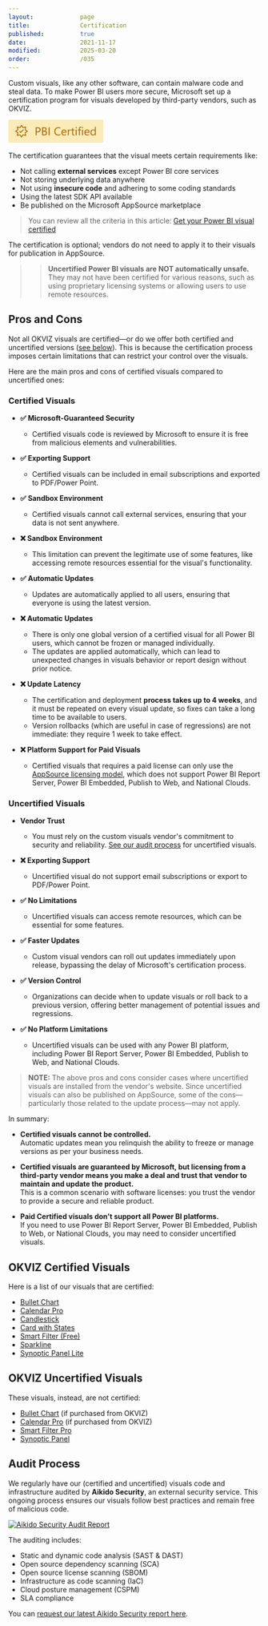 ```yaml
---
layout:             page
title:              Certification
published:          true
date:               2021-11-17
modified:           2025-03-20
order:              /035
---
```


Custom visuals, like any other software, can contain malware code and steal data.
To make Power BI users more secure, Microsoft set up a certification program for visuals developed by third-party vendors, such as OKVIZ.   

<img src="images/certified.svg" width="190" class="nozoom">

The certification guarantees that the visual meets certain requirements like:

- Not calling **external services** except Power BI core services
- Not storing underlying data anywhere
- Not using **insecure code** and adhering to some coding standards
- Using the latest SDK API available
- Be published on the Microsoft AppSource marketplace

> You can review all the criteria in this article:
[Get your Power BI visual certified](https://learn.microsoft.com/en-us/power-bi/developer/visuals/power-bi-custom-visuals-certified#certification-requirements)

The certification is optional; vendors do not need to apply it to their visuals for publication in AppSource.

>> **Uncertified Power BI visuals are NOT automatically unsafe.** They may not have been certified for various reasons, such as using proprietary licensing systems or allowing users to use remote resources.

## Pros and Cons

Not all OKVIZ visuals are certified—or do we offer both certified and uncertified versions ([see below](#okviz-certified-visuals)). This is because the certification process imposes certain limitations that can restrict your control over the visuals.

Here are the main pros and cons of certified visuals compared to uncertified ones:

### Certified Visuals

- **✅ Microsoft-Guaranteed Security**  
    - Certified visuals code is reviewed by Microsoft to ensure it is free from malicious elements and vulnerabilities.

- **✅ Exporting Support**  
    - Certified visuals can be included in email subscriptions and exported to PDF/Power Point.

- **✅ Sandbox Environment**
    - Certified visuals cannot call external services, ensuring that your data is not sent anywhere.

- **❌ Sandbox Environment**
    - This limitation can prevent the legitimate use of some features, like accessing remote resources essential for the visual's functionality.

- **✅ Automatic Updates**  
    - Updates are automatically applied to all users, ensuring that everyone is using the latest version.

- **❌ Automatic Updates**  
    - There is only one global version of a certified visual for all Power BI users, which cannot be frozen or managed individually.
    - The updates are applied automatically, which can lead to unexpected changes in visuals behavior or report design without prior notice.

- **❌ Update Latency**  
    - The certification and deployment **process takes up to 4 weeks**, and it must be repeated on every visual update, so fixes can take a long time to be available to users.
    - Version rollbacks (which are useful in case of regressions) are not immediate: they require 1 week to take effect.

- **❌ Platform Support for Paid Visuals**  
    - Certified visuals that requires a paid license can only use the [AppSource licensing model](./licensing/index.md), which does not support Power BI Report Server, Power BI Embedded, Publish to Web, and National Clouds.

### Uncertified Visuals

- **Vendor Trust**  
    - You must rely on the custom visuals vendor's commitment to security and reliability. [See our audit process](#audit-process) for uncertified visuals.

- **❌ Exporting Support**
    - Uncertified visual do not support email subscriptions or export to PDF/Power Point.

- **✅ No Limitations**
    - Uncertified visuals can access remote resources, which can be essential for some features.

- **✅ Faster Updates**
    - Custom visual vendors can roll out updates immediately upon release, bypassing the delay of Microsoft's certification process.

- **✅ Version Control**  
    - Organizations can decide when to update visuals or roll back to a previous version, offering better management of potential issues and regressions.

- **✅ No Platform Limitations**  
    - Uncertified visuals can be used with any Power BI platform, including Power BI Report Server, Power BI Embedded, Publish to Web, and National Clouds.  

> **NOTE:** The above pros and cons consider cases where uncertified visuals are installed from the vendor's website. Since uncertified visuals can also be published on AppSource, some of the cons—particularly those related to the update process—may not apply.

In summary:

- **Certified visuals cannot be controlled.**  
   Automatic updates mean you relinquish the ability to freeze or manage versions as per your business needs.

- **Certified visuals are guaranteed by Microsoft, but licensing from a third-party vendor means you make a deal and trust that vendor to maintain and update the product.**  
   This is a common scenario with software licenses: you trust the vendor to provide a secure and reliable product.

- **Paid Certified visuals don't support all Power BI platforms.**  
   If you need to use Power BI Report Server, Power BI Embedded, Publish to Web, or National Clouds, you may need to consider uncertified visuals.


## OKVIZ Certified Visuals

Here is a list of our visuals that are certified:

- [Bullet Chart](https://appsource.microsoft.com/en-us/product/power-bi-visuals/WA104380953)
- [Calendar Pro](https://appsource.microsoft.com/en-US/product/power-bi-visuals/okvizcorp1634637213047.calendarprobyokviz)
- [Candlestick](https://appsource.microsoft.com/en-us/product/power-bi-visuals/WA104380952)
- [Card with States](https://appsource.microsoft.com/en-us/product/office/WA104380967)
- [Smart Filter (Free)](https://appsource.microsoft.com/en-us/product/power-bi-visuals/WA104380859)
- [Sparkline](https://appsource.microsoft.com/en-us/product/power-bi-visuals/WA104380910)
- [Synoptic Panel Lite](https://appsource.microsoft.com/en-us/product/power-bi-visuals/okvizcorp1634637213047.synopticpanelbyokviz-lite)

## OKVIZ Uncertified Visuals

These visuals, instead, are not certified:

- [Bullet Chart](https://okviz.com/bullet-chart/) (if purchased from OKVIZ)
- [Calendar Pro](https://okviz.com/calendar-pro/) (if purchased from OKVIZ)
- [Smart Filter Pro](https://okviz.com/smart-filter-pro/)
- [Synoptic Panel](https://okviz.com/synoptic-panel/)

## Audit Process

We regularly have our (certified and uncertified) visuals code and infrastructure audited by **Aikido Security**, an external security service. This ongoing process ensures our visuals follow best practices and remain free of malicious code. 

<a href="https://app.aikido.dev/audit-report/external/0p1vf4b2uv0xwQIZw0YOJ24l/request" target="_blank">
    <img src="https://app.aikido.dev/assets/badges/label-only-light-theme.svg" alt="Aikido Security Audit Report" height="40" class="naked nozoom" />    
</a>

The auditing includes:

- Static and dynamic code analysis (SAST & DAST)
- Open source dependency scanning (SCA)
- Open source license scanning (SBOM)
- Infrastructure as code scanning (IaC)
- Cloud posture management (CSPM)
- SLA compliance

You can [request our latest Aikido Security report here](https://app.aikido.dev/audit-report/external/0p1vf4b2uv0xwQIZw0YOJ24l/request).
